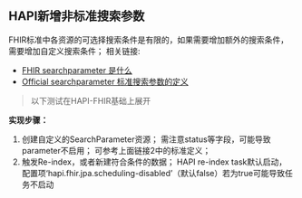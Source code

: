 ## HAPI新增非标准搜索参数
FHIR标准中各资源的可选择搜索条件是有限的，如果需要增加额外的搜索条件，需要增加自定义搜索条件；
相关链接:
 - [FHIR searchparameter 是什么](https://www.hl7.org/fhir/searchparameter.html)
 - [Official searchparameter 标准搜索参数的定义](https://www.hl7.org/fhir/search-parameters.json)

>以下测试在HAPI-FHIR基础上展开

**实现步骤：**
1. 创建自定义的SearchParameter资源；
 需注意status等字段，可能导致parameter不启用；
 可参考上面链接2中的标准定义；
1. 触发Re-index，或者新建符合条件的数据；
 HAPI re-index task默认启动，配置项‘hapi.fhir.jpa.scheduling-disabled’（默认false）若为true可能导致任务不启动
